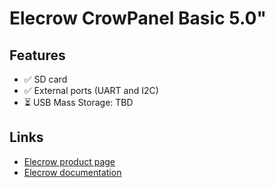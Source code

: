 # Elecrow CrowPanel Basic 5.0"

## Features

- ✅ SD card
- ✅ External ports (UART and I2C)
- ⏳ USB Mass Storage: TBD

## Links

- [Elecrow product page](https://www.elecrow.com/esp32-display-5-inch-hmi-display-rgb-tft-lcd-touch-screen-support-lvgl.html)
- [Elecrow documentation](https://www.elecrow.com/wiki/esp32-display-502727-intelligent-touch-screen-wi-fi26ble-800480-hmi-display.html)

